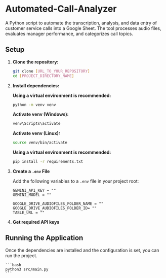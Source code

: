 # Automated-Call-Analyzer
A Python script to automate the transcription, analysis, and data entry of customer service calls into a Google Sheet. The tool processes audio files, evaluates manager performance, and categorizes call topics.

## Setup

1.  **Clone the repository:**

    ```bash
    git clone [URL_TO_YOUR_REPOSITORY]
    cd [PROJECT_DIRECTORY_NAME]
    ```

2.  **Install dependencies:**

    **Using a virtual environment is recommended:**
    ```bash
    python -m venv venv
    ```

    **Activate venv (Windows):**
    ```bash
    venv\Scripts\activate
    ```

    **Activate venv (Linux):**
    ```bash
    source venv/bin/activate
    ```

    **Using a virtual environment is recommended:**
    ```bash
    pip install -r requirements.txt
    ```

3.  **Create a `.env` File**

    Add the following variables to a `.env` file in your project root:

    ```env
    GEMINI_API_KEY = ""
    GEMINI_MODEL = ""

    GOOGLE_DRIVE_AUDIOFILES_FOLDER_NAME = ""
    GOOGLE_DRIVE_AUDIOFILES_FOLDER_ID= ""
    TABLE_URL = ""
    ```

4.  **Get required API keys**

## Running the Application

Once the dependencies are installed and the configuration is set, you can run the project.

    ```bash
    python3 src/main.py
    ```
